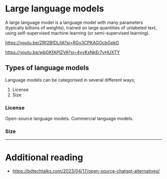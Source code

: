 # Large language models

A large language model is a language model with many parameters (typically billions of weights), trained on large quantities of unlabeled text, using self-supervised machine learning (or semi-supervised learning).

https://youtu.be/ZRf2BfDLlIA?si=RGv3CPKAGOcbGpkO

https://youtu.be/wbGKfAPlZVA?si=4vvKxNkEr7vHUXTY

## Types of language models

Language models can be categorised in several different ways;

1. License
2. Size

### License

Open-source language models.
Commercial language models.

### Size

---

# Additional reading

- https://bdtechtalks.com/2023/04/17/open-source-chatgpt-alternatives/